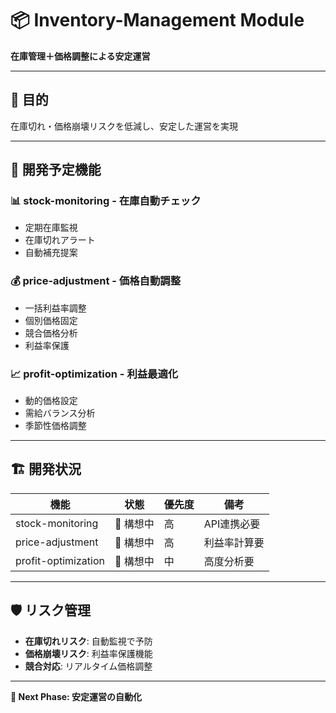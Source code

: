 # 📦 Inventory-Management Module

**在庫管理＋価格調整による安定運営**

---

## 🎯 目的
在庫切れ・価格崩壊リスクを低減し、安定した運営を実現

---

## 🔄 開発予定機能

### 📊 stock-monitoring - 在庫自動チェック
- 定期在庫監視
- 在庫切れアラート
- 自動補充提案

### 💰 price-adjustment - 価格自動調整
- 一括利益率調整
- 個別価格固定
- 競合価格分析
- 利益率保護

### 📈 profit-optimization - 利益最適化
- 動的価格設定
- 需給バランス分析
- 季節性価格調整

---

## 🏗️ 開発状況

| 機能 | 状態 | 優先度 | 備考 |
|------|------|--------|------|
| stock-monitoring | 🔄 構想中 | 高 | API連携必要 |
| price-adjustment | 🔄 構想中 | 高 | 利益率計算要 |
| profit-optimization | 🔄 構想中 | 中 | 高度分析要 |

---

## 🛡️ リスク管理

- **在庫切れリスク**: 自動監視で予防
- **価格崩壊リスク**: 利益率保護機能
- **競合対応**: リアルタイム価格調整

---

**🎯 Next Phase: 安定運営の自動化**
